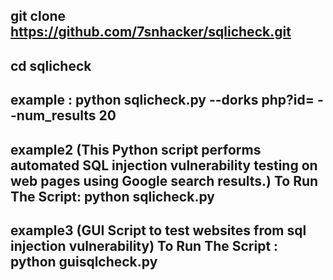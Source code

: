 git clone https://github.com/7snhacker/sqlicheck.git
-----------------------------------------------------------------
cd sqlicheck
-----------------------------------------------------------------
example : python sqlicheck.py --dorks php?id= --num_results 20
-----------------------------------------------------------------
example2 (This Python script performs automated SQL injection vulnerability testing on web pages using Google search results.) To Run The Script: python sqlicheck.py 
-----------------------------------------------------------------
example3 (GUI Script to test websites from sql injection vulnerability) To Run The Script : python guisqlcheck.py
-----------------------------------------------------------------

